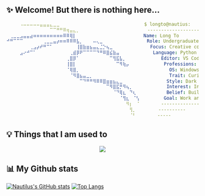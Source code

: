 ## ✨ Welcome! But there is nothing here...

```yml
⠀⠀⠀⠀⠠⠤⠤⠤⠤⠤⣤⣤⣤⣄⣀⣀⠀⠀⠀⠀⠀⠀⠀⠀⠀⠀⠀⠀⠀⠀⠀⠀⠀⠀⠀⠀⠀⠀⠀   $ longto@nautius:⠀
⠀⠀⠀⠀⠀⠀⠀⠀⠀⠀⠀⠀⠀⠉⠉⠛⠛⠿⢶⣤⣄⡀⠀⠀⠀⠀⠀⠀⠀⠀⠀⠀⠀⠀⠀⠀⠀⠀⠀⠀   ----------------------
⠀⢀⣀⣀⣠⣤⣤⣴⠶⠶⠶⠶⠶⠶⠶⠶⠶⠿⠿⢿⡇⠀⠀⠀⠀⠀⠀⠀⠀⠀⠀⠀⠀⠀⠀⠀⠀⠀    Name: Long To
⠚⠛⠉⠉⠉⠀⠀⠀⠀⠀⠀⢀⣀⣀⣤⡴⠶⠶⠿⠿⠿⣧⡀⠀⠀⠀⠤⢄⣀⠀⠀⠀⠀⠀⠀⠀⠀⠀⠀    Role: Undergraduate student @ CS
⠀⠀⠀⠀⠀⠀⠀⢀⣠⡴⠞⠛⠉⠁⠀⠀⠀⠀⠀⠀⠀⢸⣿⣷⣶⣦⣤⣄⣈⡑⢦⣀⠀⠀⠀⠀⠀⠀⠀⠀    Focus: Creative code / Inventions
⠀⠀⠀⠀⣠⠔⠚⠉⠁⠀⠀⠀⠀⠀⠀⠀⠀⠀⠀⢀⣾⡿⠟⠉⠉⠉⠉⠙⠛⠿⣿⣮⣷⣤⠀⠀⠀⠀⠀⠀     Language: Python / Javascript / C++
⠀⠀⠀⠀⠀⠀⠀⠀⠀⠀⠀⠀⠀⠀⠀⠀⠀⠀⢀⣿⡿⠁⠀⠀⠀⠀⠀⠀⠀⠀⠀⠉⢻⣯⣧⡀⠀⠀⠀⠀        Editor: VS Code / Sublime
⠀⠀⠀⠀⠀⠀⠀⠀⠀⠀⠀⠀⠀⠀⠀⠀⠀⠀⢸⣿⡇⠀⠀⠀⠀⠀⠀⠀⠀⠀⠀⠀⠀⠉⠻⢷⡤⠀⠀⠀         Professions: Webdev / Automation / CV / Scripting
⠀⠀⠀⠀⠀⠀⠀⠀⠀⠀⠀⠀⠀⠀⠀⠀⠀⠀⠈⢿⣿⡀⠀⠀⠀⠀⠀⠀⠀⠀⠀⠀⠀⠀⠀⠀⠀⠀⠀⠀           OS: Windows / Kali Linux
⠀⠀⠀⠀⠀⠀⠀⠀⠀⠀⠀⠀⠀⠀⠀⠀⠀⠀⠀⠈⠻⣿⣦⣤⣀⡀⠀⠀⠀⠀⠀⠀⠀⠀⠀⠀⠀⠀⠀⠀           Trait: Curious / Minimalist / Self-starter / Fast learner
⠀⠀⠀⠀⠀⠀⠀⠀⠀⠀⠀⠀⠀⠀⠀⠀⠀⠀⠀⠀⠀⠀⠉⠙⠛⠛⠻⠿⠿⣿⣶⣶⣦⣄⣀⠀⠀⠀⠀⠀          Style: Dark theme / Minimal / Clean code
⠀⠀⠀⠀⠀⠀⠀⠀⠀⠀⠀⠀⠀⠀⠀⠀⠀⠀⠀⠀⠀⠀⠀⠀⠀⠀⠀⠀⠀⠀⠉⠻⣿⣯⡛⠻⢦⡀⠀⠀          Interest: Instrument / Digital art
⠀⠀⠀⠀⠀⠀⠀⠀⠀⠀⠀⠀⠀⠀⠀⠀⠀⠀⠀⠀⠀⠀⠀⠀⠀⠀⠀⠀⠀⠀⠀⠀⠈⠙⢿⣆⠀⠙⢆⠀          Belief: Build > Talk | Quality > Quantity
⠀⠀⠀⠀⠀⠀⠀⠀⠀⠀⠀⠀⠀⠀⠀⠀⠀⠀⠀⠀⠀⠀⠀⠀⠀⠀⠀⠀⠀⠀⠀⠀⠀⠀⠈⢻⣆⠀⠈⢣         Goal: Work and build revolutionary techonologies
⠀⠀⠀⠀⠀⠀⠀⠀⠀⠀⠀⠀⠀⠀⠀⠀⠀⠀⠀⠀⠀⠀⠀⠀⠀⠀⠀⠀⠀⠀⠀⠀⠀⠀⠀⠀⠻⡆⠀⠈        --------------
⠀⠀⠀⠀⠀⠀⠀⠀⠀⠀⠀⠀⠀⠀⠀⠀⠀⠀⠀⠀⠀⠀⠀⠀⠀⠀⠀⠀⠀⠀⠀⠀⠀⠀⠀⠀⠀⢻⡀⠀       ----------
⠀⠀⠀⠀⠀⠀⠀⠀⠀⠀⠀⠀⠀⠀⠀⠀⠀⠀⠀⠀⠀⠀⠀⠀⠀⠀⠀⠀⠀⠀⠀⠀⠀⠀⠀⠀⠀⠈⠃⠀⠀⠀⠀   -----⠀⠀⠀⠀⠀⠀⠀⠀⠀⠀⠀⠀⠀⠀⠀⠀⠀⠀⠀⠀
```

## :bulb: Things that I am used to
<p align="center">
  <a href="https://skillicons.dev">
    <img src="https://go-skill-icons.vercel.app/api/icons?i=cpp,java,js,ts,python,html,tailwind,materialui,react,flask,expressjs,selenium,jupyter,supabase,postgresql,kubernetes,docker,redis&perline=6" />
  </a>
</p>

## 📊 My Github stats

[![Nautilus's GitHub stats](https://github-readme-stats.vercel.app/api?username=longtoZ&show_icons=true&include_all_commits=true&theme=gotham)](https://github.com/longtoZ/github-readme-stats)
[![Top Langs](https://github-readme-stats.vercel.app/api/top-langs/?username=longtoZ&layout=compact&langs_count=12&theme=gotham)](https://github.com/longtoZ/github-readme-stats)
